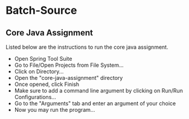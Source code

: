 # Batch-Source
## Core Java Assignment
Listed below are the instructions to run the core java assignment.
* Open Spring Tool Suite
* Go to File/Open Projects from File System...
* Click on Directory...
* Open the "core-java-assignment" directory
* Once opened, click Finish
* Make sure to add a command line argument by clicking on Run/Run Configurations...
* Go to the "Arguments" tab and enter an argument of your choice
* Now you may run the program...
